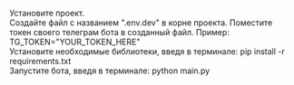 Установите проект.  
Создайте файл с названием ".env.dev" в корне проекта. Поместите токен своего телеграм бота в созданный файл. Пример: TG_TOKEN="YOUR_TOKEN_HERE"  
Установите необходимые библиотеки, введя в терминале: pip install -r requirements.txt  
Запустите бота, введя в терминале: python main.py  
 
